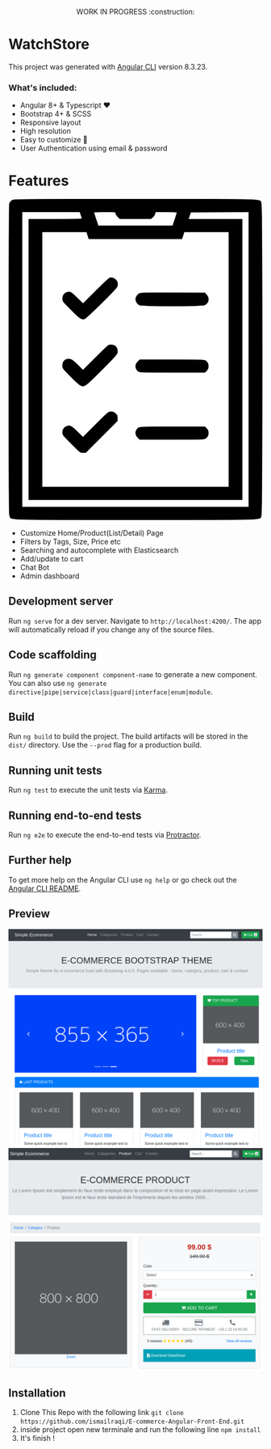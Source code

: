 <p align="center">
  WORK IN PROGRESS :construction:
</p>

# WatchStore

This project was generated with [Angular CLI](https://github.com/angular/angular-cli) version 8.3.23.

### What's included:

- Angular 8+ & Typescript :heart:
- Bootstrap 4+ & SCSS
- Responsive layout
- High resolution
- Easy to customize :wrench:
- User Authentication using email & password


# Features
![Screenshot 1](features.png)
- Customize Home/Product(List/Detail) Page 
- Filters by Tags, Size, Price etc
- Searching and autocomplete with Elasticsearch
- Add/update to cart
- Chat Bot 
- Admin dashboard



## Development server

Run `ng serve` for a dev server. Navigate to `http://localhost:4200/`. The app will automatically reload if you change any of the source files.

## Code scaffolding

Run `ng generate component component-name` to generate a new component. You can also use `ng generate directive|pipe|service|class|guard|interface|enum|module`.

## Build

Run `ng build` to build the project. The build artifacts will be stored in the `dist/` directory. Use the `--prod` flag for a production build.

## Running unit tests

Run `ng test` to execute the unit tests via [Karma](https://karma-runner.github.io).

## Running end-to-end tests

Run `ng e2e` to execute the end-to-end tests via [Protractor](http://www.protractortest.org/).

## Further help

To get more help on the Angular CLI use `ng help` or go check out the [Angular CLI README](https://github.com/angular/angular-cli/blob/master/README.md).
## Preview
![Screenshot 1](home.png)
![Screenshot 2](product.png)

## Installation

1. Clone This Repo with the following link `git clone https://github.com/ismailraqi/E-commerce-Angular-Front-End.git`
2. inside project open new terminale and run the following line  `npm install` 
3. It's finish !
